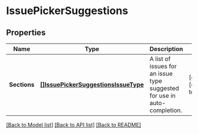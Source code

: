 # IssuePickerSuggestions

## Properties
Name | Type | Description | Notes
------------ | ------------- | ------------- | -------------
**Sections** | [**[]IssuePickerSuggestionsIssueType**](IssuePickerSuggestionsIssueType.md) | A list of issues for an issue type suggested for use in auto-completion. | [optional] [default to null]

[[Back to Model list]](../README.md#documentation-for-models) [[Back to API list]](../README.md#documentation-for-api-endpoints) [[Back to README]](../README.md)

